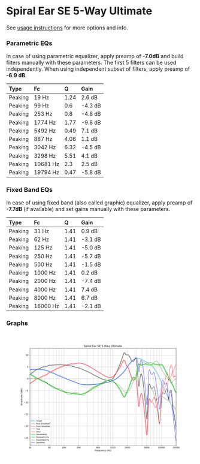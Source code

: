 # Spiral Ear SE 5-Way Ultimate
See [usage instructions](https://github.com/jaakkopasanen/AutoEq#usage) for more options and info.

### Parametric EQs
In case of using parametric equalizer, apply preamp of **-7.0dB** and build filters manually
with these parameters. The first 5 filters can be used independently.
When using independent subset of filters, apply preamp of **-6.9 dB**.

| Type    | Fc       |    Q | Gain    |
|:--------|:---------|:-----|:--------|
| Peaking | 19 Hz    | 1.24 | 2.6 dB  |
| Peaking | 99 Hz    | 0.6  | -4.3 dB |
| Peaking | 253 Hz   | 0.8  | -4.8 dB |
| Peaking | 1774 Hz  | 1.77 | -9.8 dB |
| Peaking | 5492 Hz  | 0.49 | 7.1 dB  |
| Peaking | 887 Hz   | 4.06 | 1.1 dB  |
| Peaking | 3042 Hz  | 6.32 | -4.5 dB |
| Peaking | 3298 Hz  | 5.51 | 4.1 dB  |
| Peaking | 10681 Hz | 2.3  | 2.5 dB  |
| Peaking | 19794 Hz | 0.47 | -5.8 dB |

### Fixed Band EQs
In case of using fixed band (also called graphic) equalizer, apply preamp of **-7.7dB**
(if available) and set gains manually with these parameters.

| Type    | Fc       |    Q | Gain    |
|:--------|:---------|:-----|:--------|
| Peaking | 31 Hz    | 1.41 | 0.9 dB  |
| Peaking | 62 Hz    | 1.41 | -3.1 dB |
| Peaking | 125 Hz   | 1.41 | -5.0 dB |
| Peaking | 250 Hz   | 1.41 | -5.7 dB |
| Peaking | 500 Hz   | 1.41 | -1.5 dB |
| Peaking | 1000 Hz  | 1.41 | 0.2 dB  |
| Peaking | 2000 Hz  | 1.41 | -7.4 dB |
| Peaking | 4000 Hz  | 1.41 | 7.4 dB  |
| Peaking | 8000 Hz  | 1.41 | 6.7 dB  |
| Peaking | 16000 Hz | 1.41 | -2.1 dB |

### Graphs
![](./Spiral%20Ear%20SE%205-Way%20Ultimate.png)